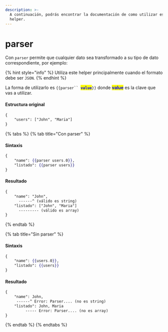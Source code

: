 ```yaml
---
description: >-
  A continuación, podrás encontrar la documentación de como utilizar este
  helper.
---
```


# parser

Con `parser` permite que cualquier dato sea transformado a su tipo de dato correspondiente, por ejemplo:

{% hint style="info" %}
Utiliza este helper principalmente cuando el formato debe ser `JSON`.
{% endhint %}

La forma de utilizarlo es `{{parser`` `<mark style="color:blue;">**`value`**</mark>`}}` donde <mark style="color:blue;">**value**</mark> es la clave que vas a utilizar. <mark style="color:red;"></mark>&#x20;

#### Estructura original

```handlebars
{
    "users": ["John", "Maria"]
}
```

{% tabs %}
{% tab title="Con parser" %}
#### Sintaxis

```handlebars
{
    "name": {{parser users.0}},
    "listado": {{parser users}}
}
```

#### Resultado

```handlebars
{
    "name": "John",
      ------^ (válido es string)
    "listado": ["John", "Maria"]
      --------- (válido es array)
}
```
{% endtab %}

{% tab title="Sin parser" %}
#### Sintaxis

```handlebars
{
    "name": {{users.0}},
    "listado": {{users}}
}
```

#### Resultado

```handlebars
{
    "name": John,
     ------^ Error: Parser.... (no es string)
    "listado": John, Maria
         ----- Error: Parser.... (no es array)
}
```
{% endtab %}
{% endtabs %}
